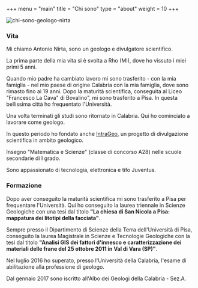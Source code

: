 +++
menu = "main"
title = "Chi sono"
type = "about"
weight = 10
+++

![chi-sono-geologo-nirta](/images/geologo-antonio-nirta.webp)

### Vita

Mi chiamo Antonio Nirta, sono un geologo e divulgatore scientifico. 



La prima parte della mia vita si è svolta a Rho (MI), dove ho vissuto i miei primi 5 anni.

Quando mio padre ha cambiato lavoro mi sono trasferito - con la mia famiglia - nel mio paese di origine Calabria con la mia famiglia, dove sono rimasto fino ai 19 anni. Dopo la maturità scientifica, conseguita al Liceo "Francesco La Cava" di Bovalino", mi sono trasferito a Pisa. In questa bellissima città ho frequentato l'Università. 


Una volta terminati gli studi sono ritornato in Calabria. Qui ho cominciato a lavorare come geologo.


In questo periodo ho fondato anche [IntraGeo](https://www.intrageo.it), un progetto di divulgazione scientifica in ambito geologico.

Insegno "Matematica e Scienze" (classe di concorso A28) nelle scuole secondarie di I grado. 

Sono appassionato di tecnologia, elettronica e tifo Juventus.




### Formazione

Dopo aver conseguito la maturità scientifica mi sono trasferito a Pisa per frequentare l'Università.
Qui ho conseguito la laurea triennale in Scienze Geologiche con una tesi dal titolo **"La chiesa di San Nicola a Pisa: mappatura dei litotipi della facciata"**.

Sempre presso il Dipartimento di Scienze della Terra dell'Università di Pisa, conseguito la laurea Magistrale in Scienze e Tecnologie Geologiche con la tesi dal titolo **"Analisi GIS dei fattori d'innesco e caratterizzazione dei materiali delle frane del 25 ottobre 2011 in Val di Vara (SP)"**.

Nel luglio 2016 ho superato, presso l'Università della Calabria, l'esame di abilitazione alla professione di geologo.

Dal gennaio 2017 sono iscritto all'Albo dei Geologi della Calabria - Sez.A.






